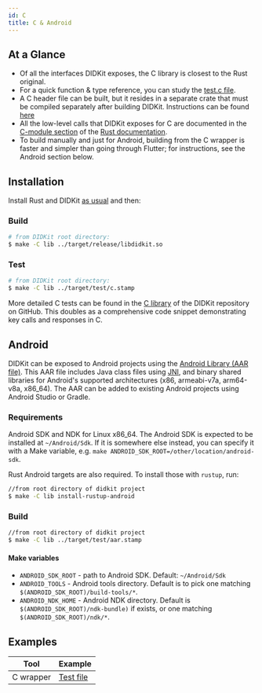 ```yaml
---
id: C
title: C & Android
---
```


## At a Glance

- Of all the interfaces DIDKit exposes, the C library is closest to the Rust original.  
- For a quick function & type reference, you can study the [test.c file](https://github.com/spruceid/didkit/lib/c/test.c). 
- A C header file can be built, but it resides in a separate crate that must be compiled separately after building DIDKit. Instructions can be found [here](https://github.com/spruceid/didkit/lib/cbindings/README.md)
- All the low-level calls that DIDKit exposes for C are documented in the [C-module section](https://rust.didkit.dev/didkit/c/index.html) of the [Rust documentation](https://rust.didkit.dev/didkit). 
- To build manually and just for Android, building from the C wrapper is faster and simpler than going through Flutter; for instructions, see the Android section below.


## Installation

Install Rust and DIDKit [as usual](didkit/install#manual) and then: 

### Build

```sh
# from DIDKit root directory:
$ make -C lib ../target/release/libdidkit.so
```

### Test

```sh
# from DIDKit root directory:
$ make -C lib ../target/test/c.stamp
```

More detailed C tests can be found in the [C
library](https://github.com/spruceid/didkit/blob/main/lib/c/test.c) of the
DIDKit repository on GitHub. This doubles as a comprehensive code snippet
demonstrating key calls and responses in C.

## Android

DIDKit can be exposed to Android projects using the [Android Library (AAR file)][AAR]. This AAR file includes Java class files using [JNI][], and binary shared libraries for Android's supported architectures (x86, armeabi-v7a, arm64-v8a, x86\_64). The AAR can be added to existing Android projects using Android Studio or Gradle.

### Requirements

Android SDK and NDK for Linux x86\_64. The Android SDK is expected to be installed at `~/Android/Sdk`. If it is somewhere else instead, you can specify it with a Make variable, e.g. `make ANDROID_SDK_ROOT=/other/location/android-sdk`. 

Rust Android targets are also required. To install those with `rustup`, run:
```sh
//from root directory of didkit project
$ make -C lib install-rustup-android
```

### Build

```sh
//from root directory of didkit project
$ make -C lib ../target/test/aar.stamp
```

#### Make variables

- `ANDROID_SDK_ROOT` - path to Android SDK. Default: `~/Android/Sdk`
- `ANDROID_TOOLS` - Android tools directory. Default is to pick one matching `$(ANDROID_SDK_ROOT)/build-tools/*`.
- `ANDROID_NDK_HOME` - Android NDK directory. Default is `$(ANDROID_SDK_ROOT)/ndk-bundle)` if exists, or one matching `$(ANDROID_SDK_ROOT)/ndk/*`.

[AAR]: https://developer.android.com/studio/projects/android-library.html#aar-contents
[JNI]: https://en.wikipedia.org/wiki/Java_Native_Interface

## Examples

|Tool|Example|
|---|---|
|C wrapper|[Test file](https://github.com/spruceid/didkit/blob/main/lib/c/test.c)|